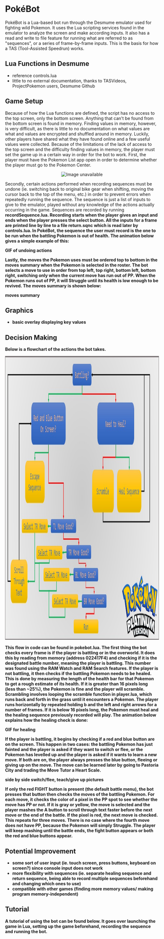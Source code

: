 # PokéBot
PokéBot is a Lua-based bot run through the Desmume emulator used for fighting wild Pokemon. It uses the Lua scripting services found in the emulator to analyze the screen and make according inputs. It also has a read and write to file feature for running what are referred to as "sequences", or a series of frame-by-frame inputs. This is the basis for how a TAS (Tool-Assisted Speedrun) works.

## Lua Functions in Desmume
- reference controls.lua
- little to no external documentation, thanks to TASVideos, ProjectPokemon users, Desmume Github

## Game Setup

Because of how the Lua functions are defined, the script has no access to the top screen, only the bottom screen. Anything that can't be found from the bottom screen is found in memory. Finding values in memory, however, is very difficult, as there is little to no documentation on what values are what and values are encrypted and shuffled around in memory. Luckily, other players have shared what they have found online and a few useful values were collected. Because of the limitations of the lack of access to the top screen and the difficulty finding values in memory, the player must set the game up in a certain way in order for the bot to work. First, the player must have the Pokemon List app open in order to determine whether the player must go to the Pokemon Center.

<p align="center">
   <img src="resources\PokebotList.png" alt="Image unavailable" width=300 height=300>
 </p>

Secondly, certain actions performed when recording sequences must be undone (ie. switching back to original bike gear when shifting, moving the cursor back to the top of the menu, etc.) in order to prevent errors when repeatedly running the sequence. The sequence is just a list of inputs to give to the emulator, played without any knowledge of the actions actually occurring in the game. Sequences are recorded by running <b>recordSequence.lua<b>. Recording starts when the player gives an input and ends when the player presses the select button. All the inputs for a frame are printed line by line to a file <b>return.sqnc</b> which is read later by <b>controls.lua<b>. In PokéBot, the sequence the user must record is the one to be run when the battling Pokemon is out of health. The animation below gives a simple example of this:

**GIF of undoing actions**

Lastly, the moves the Pokemon uses must be ordered top to bottom in the moves summary when the Pokemon is selected in the roster. The bot selects a move to use in order from top left, top right, bottom left, bottom right, switching only when the current move has run out of PP. When the Pokemon runs out of PP, it will Struggle until its health is low enough to be revived. The moves summary is shown below:

**moves summary**

## Graphics
- basic overlay displaying key values

## Decision Making

Below is a flowchart of the actions the bot takes. 

<p align="center">
   <img src="resources\PokebotFlowchart.jpg" alt="Image unavailable" width=1200 height=930>
 </p>

 This flow in code can be found in <b>pokebot.lua<b>. The first thing the bot checks every frame is if the player is battling or in the overworld. It does this by reading from memory (address 022417F4) and checking if it is the designated battle number, meaning the player is battling. This number was found using the RAM Watch and RAM Search features. If the player is not battling, it then checks if the battling Pokemon needs to be healed. This is done by measuring the length of the health bar for that Pokemon to get a rough estimate of its health. If it is greater than 16 pixels long (less than ~25%), the Pokemon is fine and the player will scramble. Scrambling involves looping the scramble function in <b>player.lua</b>, which runs back and forth in the grass until it encounters a Pokemon. The player runs horizontally by repeated holding b and the left and right arrows for a number of frames. If it is below 16 pixels long, the Pokemon must heal and the healing sequence previously recorded will play. The animation below explains how the healing check is done:

 **GIF for healing**

 If the player is battling, it begins by checking if a red and blue button are on the screen. This happen in two cases: the battling Pokemon has just fainted and the player is asked if they want to switch or flee, or the Pokemon has levelled up and the player is asked if it wants to learn a new move. If both are on, the player always presses the blue button, fleeing or giving up on the move. The move can be learned later by going to Pastoria City and trading the Move Tutor a Heart Scale.

 **side by side switch/flee, teach/give up pictures**

 If only the red FIGHT button is present (the default battle menu), the bot presses that button then checks the moves of the battling Pokemon. For each move, it checks the color of a pixel in the PP spot to see whether the move has PP or not. If it is gray or yellow, the move is selected and the player mashes the A button to scroll through text faster before the next move or the end of the battle. If the pixel is red, the next move is checked. This repeats for three moves. There is no case where the fourth move does not have PP, because the Pokemon will simply Struggle. The player will keep mashing until the battle ends, the fight button appears or both the red and blue buttons appear.

## Potential Improvement

- some sort of user input (ie. touch screen, press buttons, keyboard on screen?) since console input does not work
- more flexibility with sequences (ie. separate healing sequence and return sequence, being able to record multiple sequences beforehand and changing which ones to use)
- compatible with other games (finding more memory values/ making program memory-independent)

## Tutorial

A tutorial of using the bot can be found below. It goes over launching the game in Lua, setting up the game beforehand, recording the sequence and running the bot.
